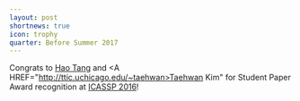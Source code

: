 ```yaml
---
layout: post
shortnews: true
icon: trophy
quarter: Before Summer 2017
---
```


Congrats to <A HREF="http://ttic.uchicago.edu/~haotang">Hao Tang</A> and <A HREF="http://ttic.uchicago.edu/~taehwan>Taehwan Kim"</A> for Student Paper Award recognition at <A HREF="http://www.icassp2016.org/Awards.asp">ICASSP 2016</A>!
